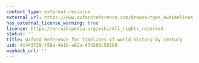 ```yaml
---
content_type: external-resource
external_url: https://www.oxfordreference.com/browse?type_0=timelines
has_external_license_warning: true
license: https://en.wikipedia.org/wiki/All_rights_reserved
status: ''
title: Oxford Reference for timelines of world history by century
uid: 4c443729-f58a-4e1b-a82a-47d205c501b9
wayback_url: ''
---
```

